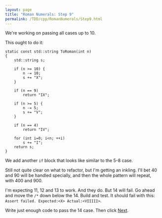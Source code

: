 ```yaml
---
layout: page
title: "Roman Numerals: Step 9"
permalink: /TDD/cpp/RomanNumerals/Step9.html
---
```


We're working on passing all cases up to 10. 

This ought to do it:
```
static const std::string ToRoman(int n)
{
	std::string s;

	if (n >= 10) {
		n -= 10;
		s += "X";
	}

	if (n == 9)
		return "IX";

	if (n >= 5) {
		n -= 5;
		s += "V";
	}

	if (n == 4)
		return "IV";

	for (int i=0; i<n; ++i)
		s += "I";
	return s;
}
```

We add another ```if``` block that looks like similar to  the 5-8 case.

Still not quite clear on what to refactor, but I'm getting an inkling. I'll bet 40 and 90 will be handled specially, and then the whole pattern will repeat, with 400 and 900.

I'm expecting 11, 12 and 13 to work. And they do.  But 14 will fail.
Go ahead and move the ```/*``` down below the 14. Build and test.  It should fail with this: ```Assert failed. Expected:<X> Actual:<VIIIII>```. 

Write just enough code to pass the 14 case. Then click [Next](Step10.html).
